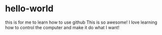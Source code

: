 # hello-world
this is for me to learn how to use github
This is so awesome! I love learning how to control the computer and make it do what I want!
